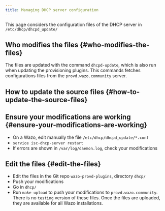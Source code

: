 ```yaml
---
title: Managing DHCP server configuration
---
```


This page considers the configuration files of the DHCP server in `/etc/dhcp/dhcpd_update/`

## Who modifies the files {#who-modifies-the-files}

The files are updated with the command `dhcpd-update`, which is also run when updating the
provisioning plugins. This commands fetches configurations files from the `provd.wazo.community`
server.

## How to update the source files {#how-to-update-the-source-files}

## Ensure your modifications are working {#ensure-your-modifications-are-working}

- On a Wazo, edit manually the file `/etc/dhcp/dhcpd_update/*.conf`
- `service isc-dhcp-server restart`
- If errors are shown in `/var/log/daemon.log`, check your modifications

## Edit the files {#edit-the-files}

- Edit the files in the Git repo `wazo-provd-plugins`, directory `dhcp/`
- Push your modifications
- Go in `dhcp/`
- Run `make upload` to push your modifications to `provd.wazo.community`. There is no `testing`
  version of these files. Once the files are uploaded, they are available for all Wazo
  installations.

